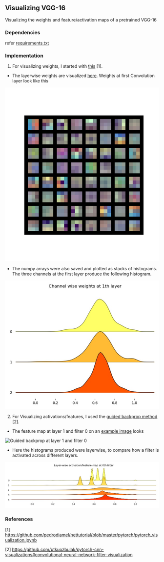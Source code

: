 ## Visualizing VGG-16 ##

Visualizing the weights and feature/activation maps of a pretrained VGG-16

### Dependencies ###

refer [requirements.txt](requirements.txt) 

### Implementation  ###

1) For visualizing weights, I started with [this](https://github.com/pedrodiamel/nettutorial/blob/master/pytorch/pytorch_visualization.ipynb) [1].

* The layerwise weights are visualized [here](results/weights). Weights at first Convolution layer look like this

![Layer 1 Weights](results/weights/layer_1_weights.svg)

* The numpy arrays were also saved and plotted as stacks of histograms. The three channels at the first layer produce the following histogram. 

![Each Channel is Stacked](results/channelwise_weights_1.jpg)

2) For Visualizing activations/features, I used the [guided backprop method](https://github.com/utkuozbulak/pytorch-cnn-visualizations#convolutional-neural-network-filter-visualization) [2].

* The feature map at layer 1 and filter 0 on an [example image]() looks 

![Guided backprop at layer 1 and filter 0](snake_layer0_filter0_Guided_BP_color.jpg)

* Here the histograms produced were layerwise, to compare how a filter is activated across different layers.

![Guided backprop histogram at filter 0](results/layerwise_activations_filter_0.jpg) 

### References ###

[1] https://github.com/pedrodiamel/nettutorial/blob/master/pytorch/pytorch_visualization.ipynb

[2] https://github.com/utkuozbulak/pytorch-cnn-visualizations#convolutional-neural-network-filter-visualization

